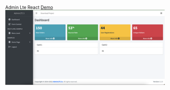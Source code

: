 Admin Lte React
<a href="https://62a0602f4985fd00086dac24--adminlte-react.netlify.app/"> Demo </a>
<img src="ss1.png">
